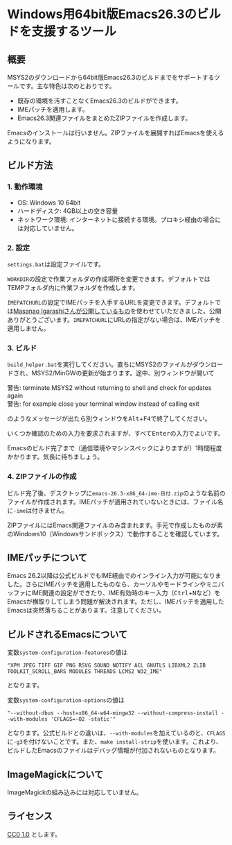 # Windows用64bit版Emacs26.3のビルドを支援するツール

## 概要

MSYS2のダウンロードから64bit版Emacs26.3のビルドまでをサポートするツールです。主な特色は次のとおりです。

  * 既存の環境を汚すことなくEmacs26.3のビルドができます。
  * IMEパッチを適用します。
  * Emacs26.3関連ファイルをまとめたZIPファイルを作成します。

Emacsのインストールは行いません。ZIPファイルを展開すればEmacsを使えるようになります。

## ビルド方法

### 1. 動作環境

  * OS: Windows 10 64bit
  * ハードディスク: 4GB以上の空き容量
  * ネットワーク環境: インターネットに接続する環境。プロキシ経由の場合には対応していません。

### 2. 設定

`settings.bat`は設定ファイルです。

`WORKDIR`の設定で作業フォルダの作成場所を変更できます。デフォルトではTEMPフォルダ内に作業フォルダを作成します。

`IMEPATCHURL`の設定でIMEパッチを入手するURLを変更できます。デフォルトでは[Masanao Igarashiさんが公開しているもの](https://github.com/msnoigrs/emacs-on-windows-patches)を使わせていただきました。公開ありがとうございます。`IMEPATCHURL`にURLの指定がない場合は、IMEパッチを適用しません。

### 3. ビルド

`build_helper.bat`を実行してください。直ちにMSYS2のファイルがダウンロードされ、MSYS2/MinGWの更新が始まります。途中、別ウィンドウが開いて

警告: terminate MSYS2 without returning to shell and check for updates again  
警告: for example close your terminal window instead of calling exit

のようなメッセージが出たら別ウィンドウを<kbd>Alt</kbd>+<kbd>F4</kbd>で終了してください。

いくつか確認のための入力を要求されますが、すべて<kbd>Enter</kbd>の入力でよいです。

Emacsのビルド完了まで（通信環境やマシンスペックによりますが）1時間程度かかります。気長に待ちましょう。

### 4. ZIPファイルの作成

ビルド完了後、デスクトップに`emacs-26.3-x86_64-ime-日付.zip`のような名前のファイルが作成されます。IMEパッチが適用されていないときには、ファイル名に`-ime`は付きません。

ZIPファイルにはEmacs関連ファイルのみ含まれます。手元で作成したものが素のWindows10（Windowsサンドボックス）で動作することを確認しています。

## IMEパッチについて

Emacs 26.2以降は公式ビルドでもIME経由でのインライン入力が可能になりました。さらにIMEパッチを適用したものなら、カーソルやモードラインやミニバッファにIME関連の設定ができたり、IME有効時のキー入力（<kbd>Ctrl</kbd>+<kbd>N</kbd>など）をEmacsが横取りしてしまう問題が解決されます。ただし、IMEパッチを適用したEmacsは突然落ちることがあります。注意してください。

## ビルドされるEmacsについて

変数`system-configuration-features`の値は

``` text
"XPM JPEG TIFF GIF PNG RSVG SOUND NOTIFY ACL GNUTLS LIBXML2 ZLIB TOOLKIT_SCROLL_BARS MODULES THREADS LCMS2 W32_IME"
```

となります。

変数`system-configuration-options`の値は

``` text
"--without-dbus --host=x86_64-w64-mingw32 --without-compress-install --with-modules 'CFLAGS=-O2 -static'"
```

となります。公式ビルドとの違いは、`--with-modules`を加えているのと、`CFLAGS`に`-g3`を付けないことです。また、`make install-strip`を使います。これより、ビルドしたEmacsのファイルはデバッグ情報が付加されないものとなります。

## ImageMagickについて

ImageMagickの組み込みには対応していません。

## ライセンス

[CC0 1.0](https://creativecommons.org/publicdomain/zero/1.0/deed) とします。
